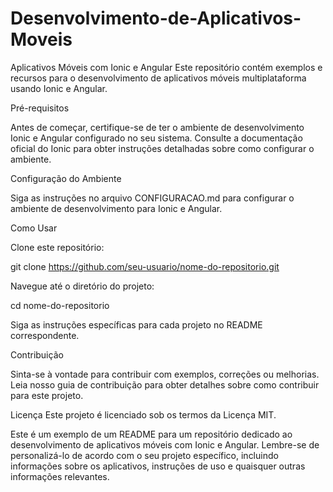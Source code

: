# Desenvolvimento-de-Aplicativos-Moveis

Aplicativos Móveis com Ionic e Angular
Este repositório contém exemplos e recursos para o desenvolvimento de aplicativos móveis multiplataforma usando Ionic e Angular.

Pré-requisitos

Antes de começar, certifique-se de ter o ambiente de desenvolvimento Ionic e Angular configurado no seu sistema. Consulte a documentação oficial do Ionic para obter instruções detalhadas sobre como configurar o ambiente.

Configuração do Ambiente

Siga as instruções no arquivo CONFIGURACAO.md para configurar o ambiente de desenvolvimento para Ionic e Angular.

Como Usar

Clone este repositório:


git clone https://github.com/seu-usuario/nome-do-repositorio.git

Navegue até o diretório do projeto:


cd nome-do-repositorio

Siga as instruções específicas para cada projeto no README correspondente.

Contribuição

Sinta-se à vontade para contribuir com exemplos, correções ou melhorias. Leia nosso guia de contribuição para obter detalhes sobre como contribuir para este projeto.

Licença
Este projeto é licenciado sob os termos da Licença MIT.

Este é um exemplo de um README para um repositório dedicado ao desenvolvimento de aplicativos móveis com Ionic e Angular. Lembre-se de personalizá-lo de acordo com o seu projeto específico, incluindo informações sobre os aplicativos, instruções de uso e quaisquer outras informações relevantes.
